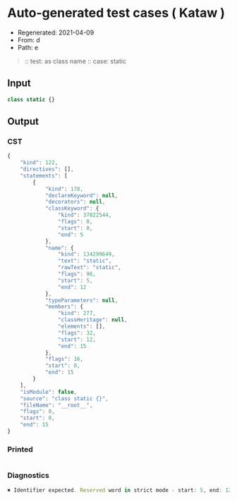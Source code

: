 # Auto-generated test cases ( Kataw )
- Regenerated: 2021-04-09
- From: d
- Path: e
> :: test: as class name
> :: case: static
## Input

`````js
class static {}
`````

## Output

### CST

```javascript
{
    "kind": 122,
    "directives": [],
    "statements": [
        {
            "kind": 178,
            "declareKeyword": null,
            "decorators": null,
            "classKeyword": {
                "kind": 37822544,
                "flags": 0,
                "start": 0,
                "end": 5
            },
            "name": {
                "kind": 134299649,
                "text": "static",
                "rawText": "static",
                "flags": 96,
                "start": 5,
                "end": 12
            },
            "typeParameters": null,
            "members": {
                "kind": 277,
                "classHeritage": null,
                "elements": [],
                "flags": 32,
                "start": 12,
                "end": 15
            },
            "flags": 16,
            "start": 0,
            "end": 15
        }
    ],
    "isModule": false,
    "source": "class static {}",
    "fileName": "__root__",
    "flags": 0,
    "start": 0,
    "end": 15
}
```

### Printed

```javascript

```

### Diagnostics

```javascript
✖ Identifier expected. Reserved word in strict mode - start: 5, end: 12

```

